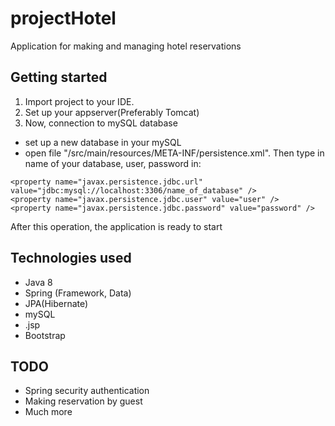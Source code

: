 # projectHotel
Application for making and managing hotel reservations

## Getting started
1. Import project to your IDE.
2. Set up your appserver(Preferably Tomcat)
3. Now, connection to mySQL database
- set up a new database in your mySQL
- open file "/src/main/resources/META-INF/persistence.xml".
Then type in name of your database, user, password in:
```
<property name="javax.persistence.jdbc.url" value="jdbc:mysql://localhost:3306/name_of_database" />
<property name="javax.persistence.jdbc.user" value="user" />
<property name="javax.persistence.jdbc.password" value="password" />
```

After this operation, the application is ready to start

## Technologies used
- Java 8
- Spring (Framework, Data)
- JPA(Hibernate)
- mySQL
- .jsp
- Bootstrap

## TODO
- Spring security authentication
- Making reservation by guest
- Much more
